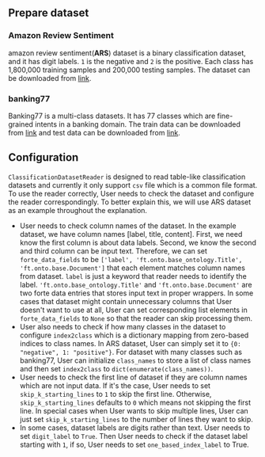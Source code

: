## Prepare dataset
### Amazon Review Sentiment
amazon review sentiment(**ARS**) dataset is a binary classification dataset, and it has digit labels. `1` is
the negative and `2` is the positive. Each class has 1,800,000 training samples and 200,000 testing samples. 
The dataset can be downloaded from [link](https://s3.amazonaws.com/fast-ai-nlp/amazon_review_polarity_csv.tgz).


### banking77
Banking77 is a multi-class datasets. It has 77 classes which are fine-grained intents in a banking domain.
The train data can be downloaded from [link](https://raw.githubusercontent.com/PolyAI-LDN/task-specific-datasets/master/banking_data/train.csv) and test data can be downloaded from [link](https://raw.githubusercontent.com/PolyAI-LDN/task-specific-datasets/master/banking_data/test.csv).


## Configuration
`ClassificationDatasetReader` is designed to read table-like classification datasets and currently it only support `csv` file which is a common file format. To use the reader correctly, User needs to check the dataset and configure the reader correspondingly. To better explain this, we will use ARS dataset as an example throughout the explanation.
* User needs to check column names of the dataset. In the example dataset, we have column names [label, title, content]. First, we need know the first column is about data labels. Second, we know the second and third column can be input text. Therefore, we can set `forte_data_fields` to be `['label', 'ft.onto.base_ontology.Title', 'ft.onto.base.Document']` that each element matches column names from dataset. `label` is just a keyword that reader needs to identify the label. `'ft.onto.base_ontology.Title'` and `'ft.onto.base.Document'` are two forte data entries that stores input text in proper wrappers. In some cases that dataset might contain unnecessary columns that User doesn't want to use at all, User can set corresponding list elements in `forte_data_fields` to `None` so that the reader can skip processing them. 
* User also needs to check if how many classes in the dataset to configure `index2class` which is a dictionary mapping from zero-based indices to class names. In ARS dataset, User can simply set it to
    `{0: "negative", 1: "positive"}`. For dataset with many classes such as banking77, User can initialize `class_names` to store a list of class names and then set 
    `index2class` to `dict(enumerate(class_names))`.
* User needs to check the first line of dataset if they are column names which are not input data. If it's the case, User needs to set `skip_k_starting_lines` to `1` to skip the first line. Otherwise, `skip_k_starting_lines` defaults to `0` which means not skipping the first line. In special cases when User wants to skip multiple lines, User can just set `skip_k_starting_lines` to the number of lines they want to skip.
* In some cases, dataset labels are digits rather than text. User needs to set `digit_label` to `True`. Then User needs to check if the dataset label starting with `1`, if so, User needs to set `one_based_index_label` to True.
